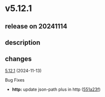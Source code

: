 # v5.12.1

## release on 20241114
## description
## changes
<a href="https://github.com/stoplightio/prism/compare/v5.12.0...v5.12.1">5.12.1</a> (2024-11-13)

Bug Fixes

* <strong>http:</strong> update json-path plus in http (<a href="https://github.com/stoplightio/prism/commit/551a23f6ea889803fe7b7b9db497dd94ddca54c9">551a23f</a>)

